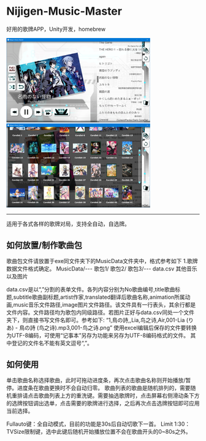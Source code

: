 # Nijigen-Music-Master
好用的歌牌APP，Unity开发，homebrew

<img src ="https://github.com/StellEdge/Nijigen-Music-Master/blob/master/Manual/main.png?raw=true" width = 375 >
<img src ="https://github.com/StellEdge/Nijigen-Music-Master/blob/master/Manual/cardselect.png?raw=true" width = 375 >

****
适用于各式各样的歌牌对局，支持全自动，自选牌。

## 如何放置/制作歌曲包  
歌曲包文件请放置于exe同文件夹下的MusicData文件夹中，格式参考如下
1.歌牌数据文件格式确定。
MusicData/---	歌包1/
              歌包2/
              歌包3/---	data.csv
                        其他音乐以及图片

data.csv是以“,”分割的表单文件。各列内容分别为No歌曲编号,title歌曲标题,subtitle歌曲副标题,artist作家,translated翻译后歌曲名称,animation所属动画,music音乐文件路径,image图片文件路径。该文件具有一行表头，其余行都是文件内容。文件路径均为歌包内同级路径。若图片正好与data.csv同处一个文件夹下，则直接书写文件名即可。参考如下:
“1,鳥の詩,,Lia,鸟之诗,Air,001-Lia (りあ) - 鳥の詩 (鸟之诗).mp3,001-鸟之诗.png”
使用excel编辑后保存的文件要转换为UTF-8编码，可使用“记事本”另存为功能来另存为UTF-8编码格式的文件。
其中登记的文件名不能有英文逗号“,”。

## 如何使用  
单击歌曲名称选择歌曲，此时可拖动进度条，再次点击歌曲名称则开始播放/暂停。进度条在歌曲更换时不会自动归零。
歌曲列表的歌曲是随机排列的，需要随机重排请点击歌曲列表上方的重洗键。需要抽选歌牌时，点击屏幕右侧滑动条下方的选牌按钮调出选单，点击需要的歌牌进行选择，之后再次点击选牌按钮即可应用当前选择。

Fullauto键：全自动模式，目前的功能是30s后自动切歌下一首。
Limit 1:30：TVSize限制键，选中此键后随机开始播放位置不会在歌曲开头的0~80s之外。

